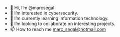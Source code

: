 - 👋 Hi, I’m @marcsegal
- 👀 I’m interested in cybersecurity.
- 🌱 I’m currently learning information technology.
- 💞️ I’m looking to collaborate on interesting projects.
- 📫 How to reach me marc_segal@hotmail.com

<!---
marcsegal/marcsegal is a ✨ special ✨ repository because its `README.md` (this file) appears on your GitHub profile.
You can click the Preview link to take a look at your changes.
--->
